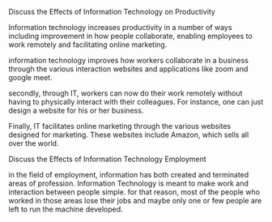 Discuss the Effects of Information Technology on Productivity

Information technology increases productivity in a number of ways including improvement in how people collaborate, enabling employees to work remotely and facilitating online marketing.

information technology improves how workers collaborate in a business through the various interaction websites and applications like zoom and google meet.

secondly, through IT, workers can now do their work remotely without having to physically interact with their colleagues. For instance, one can just design a website for his or her business.

Finally, IT facilitates online marketing through the various websites designed for marketing. These websites include Amazon, which sells all over the world.

Discuss the Effects of Information Technology Employment

in the field of employment, information has both created and terminated areas of profession. Information Technology is meant to make work and interaction between people simple. for that reason, most of the people who worked in those areas lose their jobs and maybe only one or few people are left to run the machine developed. 

 